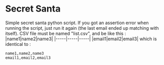 # Secret Santa
Simple secret santa python script.
If you got an assertion error when running the script, just run it again (the last email ended up matching with itself). 
CSV file must be named "list.csv", and be like this : 
|name1|name2|name3|
|-----|-----|-----|
|email1|email2|email3|
which is identical to : 
```
name1,name2,name3
email1,email2,email3
```
